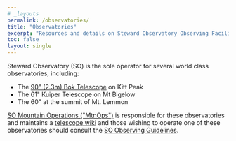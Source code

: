 ```yaml
---
# _layouts
permalink: /observatories/
title: "Observatories"
excerpt: "Resources and details on Steward Observatory Observing Facilities"
toc: false
layout: single
---
```



Steward Observatory (SO) is the sole operator for several world class observatories, including:

* The [90" (2.3m) Bok Telescope](http://bok.as.arizona.edu/) on Kitt Peak
* The 61" Kuiper Telescope on Mt Bigelow 
* The 60" at the summit of Mt. Lemmon

[SO Mountain Operations ("MtnOps")](https://mtnops.as.arizona.edu/) is responsible for these observatories and maintains a [telescope wiki](https://lavinia.as.arizona.edu/~tscopewiki) and those wishing to operate one of these observatories should consult the [SO Observing Guidelines](http://james.as.arizona.edu/~psmith/90inch/guidelines.html). 



